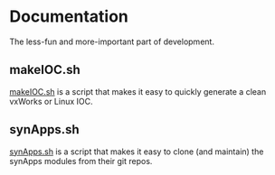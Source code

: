 # Documentation
The less-fun and more-important part of development.

## makeIOC.sh

[makeIOC.sh](makeIOC.md) is a script that makes it easy to quickly generate a clean vxWorks or Linux IOC.

## synApps.sh

[synApps.sh](synApps.md) is a script that makes it easy to clone (and maintain) the synApps modules from their git repos.
